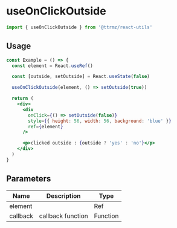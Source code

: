 # useOnClickOutside

```jsx
import { useOnClickOutside } from '@ttrmz/react-utils'
```

## Usage

```jsx
const Example = () => {
  const element = React.useRef()

  const [outside, setOutside] = React.useState(false)

  useOnClickOutside(element, () => setOutside(true))

  return (
    <div>
      <div
        onClick={() => setOutside(false)}
        style={{ height: 56, width: 56, background: 'blue' }}
        ref={element}
      />

      <p>clicked outside : {outside ? 'yes' : 'no'}</p>
    </div>
  )
}
```

## Parameters

| Name     | Description       | Type     |
| -------- | ----------------- | -------- |
| element  |                   | Ref      |
| callback | callback function | Function |
